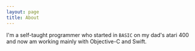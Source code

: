 ```yaml
---
layout: page
title: About
---
```


I'm a self-taught programmer who started in `BASIC` on my dad's atari 400 and now am working mainly with Objective-C and Swift.